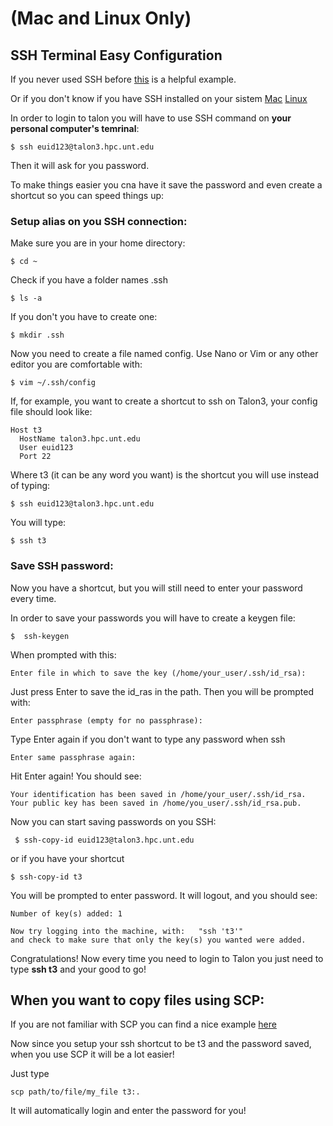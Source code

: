 # (Mac and Linux Only)
## SSH Terminal Easy Configuration

If you never used SSH before [this](https://www.digitalocean.com/community/tutorials/how-to-use-ssh-to-connect-to-a-remote-server-in-ubuntu) is a helpful example.

Or if you don't know if you have SSH installed on your sistem [Mac](http://osxdaily.com/2017/04/28/howto-ssh-client-mac/)    [Linux](https://www.tecmint.com/install-openssh-server-in-linux/)

In order to login to talon you will have to use SSH command on **your personal computer's temrinal**:


```
$ ssh euid123@talon3.hpc.unt.edu
```

Then it will ask for you password. 

To make things easier you cna have it save the password and even create a shortcut so you can speed things up:

### Setup alias on you SSH connection:
Make sure you are in your home directory:


```
$ cd ~
```

Check if you have a folder names .ssh


```
$ ls -a
```

If you don't you have to create one:


```
$ mkdir .ssh
```
Now you need to create a file named config. Use Nano or Vim or any other editor you are comfortable with:


```
$ vim ~/.ssh/config
```
If, for example, you want to create a shortcut to ssh on Talon3, your config file should look like:


```
Host t3                                             
  HostName talon3.hpc.unt.edu                      
  User euid123
  Port 22
```
Where t3 (it can be any word you want) is the shortcut you will use instead of typing:

```
$ ssh euid123@talon3.hpc.unt.edu
```
You will type:


```
$ ssh t3
```
### Save SSH password:
Now you have a shortcut, but you will still need to enter your password every time.

In order to save your passwords you will have to create a keygen file:


```
$  ssh-keygen
```
When prompted with this:


```
Enter file in which to save the key (/home/your_user/.ssh/id_rsa):
```
Just press Enter to save the id_ras in the path. Then you will be prompted with:


```
Enter passphrase (empty for no passphrase):
```
Type Enter again if you don't want to type any password when ssh


```
Enter same passphrase again:
```
Hit Enter again!
You should see:


```
Your identification has been saved in /home/your_user/.ssh/id_rsa.
Your public key has been saved in /home/you_user/.ssh/id_rsa.pub.
```
Now you can start saving passwords on you SSH:


```
 $ ssh-copy-id euid123@talon3.hpc.unt.edu
```
or if you have your shortcut
```
$ ssh-copy-id t3
```
You will be prompted to enter password. It will logout, and you should see:


```
Number of key(s) added: 1

Now try logging into the machine, with:   "ssh 't3'"
and check to make sure that only the key(s) you wanted were added.
```

Congratulations! Now every time you need to login to Talon you just need to type **ssh t3** and your good to go!

## When you want to copy files using SCP:
If you are not familiar with SCP you can find a nice example [here](https://www.computerhope.com/unix/scp.htm)

Now since you setup your ssh shortcut to be t3 and the password saved, when you use SCP it will be a lot easier!

Just type


```
scp path/to/file/my_file t3:.
```
It will automatically login and enter the password for you!




















